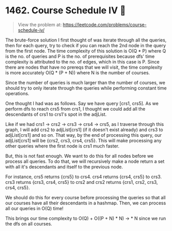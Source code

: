 # 1462. Course Schedule IV 📖
> View the problem at: https://leetcode.com/problems/course-schedule-iv/

The brute-force solution I first thought of was iterate through all the queries, then for each query, try to check if you can reach the 2nd node in the query from the first node. The time complexity of this solution is O(Q * P) where Q is the no. of queries and P is the no. of prerequisites because dfs' time complexity is attributed to the no. of edges, which in this case is P. Since there are nodes that have no prereqs that we will visit, the time complexity is more accurately O(Q * (P + N)) where N is the number of courses.

Since the number of queries is much larger than the number of courses, we should try to only iterate through the queries while performing constant time operations.

One thought I had was as follows. Say we have query [crs1, crs5]. As we perform dfs to reach crs5 from crs1, I thought we could add all the descendants of crs1 to crs1's spot in the adjList.

Like if we had crs1 -> crs2 -> crs3 -> crs4 -> crs5, as I traverse through this graph, I will add crs2 to adjList[crs1] (if it doesn't exist already) and crs3 to adjList[crs1] and so on. That way, by the end of processing this query, our adjList[crs1] will be {crs2, crs3, crs4, crs5}. This will make processing any other queries where the first node is crs1 much faster.

But, this is not fast enough. We want to do this for all nodes before we process all queries. To do that, we will recursively make a node return a set with all it's descendants and itself to the previous node.

For instance, crs5 returns {crs5} to crs4. crs4 returns {crs4, crs5} to crs3. crs3 returns {crs3, crs4, crs5} to crs2 and crs2 returns {crs1, crs2, crs3, crs4, crs5}.

We should do this for every course before processing the queries so that all our courses have all their descendants in a hashmap. Then, we can process all our queries in O(Q) time!

This brings our time complexity to O(Q) + O((P + N) * N) -> * N since we run the dfs on all courses.